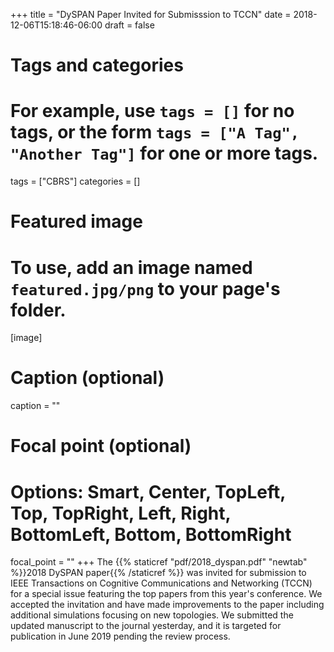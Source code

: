 +++
title = "DySPAN Paper Invited for Submisssion to TCCN"
date = 2018-12-06T15:18:46-06:00
draft = false

# Tags and categories
# For example, use `tags = []` for no tags, or the form `tags = ["A Tag", "Another Tag"]` for one or more tags.
tags = ["CBRS"]
categories = []

# Featured image
# To use, add an image named `featured.jpg/png` to your page's folder. 
[image]
  # Caption (optional)
  caption = ""

  # Focal point (optional)
  # Options: Smart, Center, TopLeft, Top, TopRight, Left, Right, BottomLeft, Bottom, BottomRight
  focal_point = ""
+++
The {{% staticref "pdf/2018_dyspan.pdf" "newtab" %}}2018 DySPAN paper{{% /staticref %}} was invited for submission to IEEE Transactions on Cognitive Communications and Networking (TCCN) for a special issue featuring the top papers from this year's conference. We accepted the invitation and have made improvements to the paper including additional simulations focusing on new topologies. We submitted the updated manuscript to the journal yesterday, and it is targeted for publication in June 2019 pending the review process. 